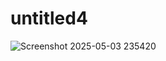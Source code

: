 # untitled4
![Screenshot 2025-05-03 235420](https://github.com/user-attachments/assets/e2bbf3d7-66a7-48eb-a5d7-c980de45a951)

